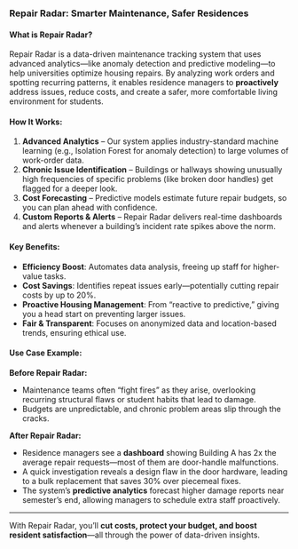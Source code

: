 ### **Repair Radar: Smarter Maintenance, Safer Residences**

#### **What is Repair Radar?**  
Repair Radar is a data-driven maintenance tracking system that uses advanced analytics—like anomaly detection and predictive modeling—to help universities optimize housing repairs. By analyzing work orders and spotting recurring patterns, it enables residence managers to **proactively** address issues, reduce costs, and create a safer, more comfortable living environment for students.

#### **How It Works:**  
1. **Advanced Analytics** – Our system applies industry-standard machine learning (e.g., Isolation Forest for anomaly detection) to large volumes of work-order data.  
2. **Chronic Issue Identification** – Buildings or hallways showing unusually high frequencies of specific problems (like broken door handles) get flagged for a deeper look.  
3. **Cost Forecasting** – Predictive models estimate future repair budgets, so you can plan ahead with confidence.  
4. **Custom Reports & Alerts** – Repair Radar delivers real-time dashboards and alerts whenever a building’s incident rate spikes above the norm.  

#### **Key Benefits:**  
- **Efficiency Boost**: Automates data analysis, freeing up staff for higher-value tasks.  
- **Cost Savings**: Identifies repeat issues early—potentially cutting repair costs by up to 20%.  
- **Proactive Housing Management**: From “reactive to predictive,” giving you a head start on preventing larger issues.  
- **Fair & Transparent**: Focuses on anonymized data and location-based trends, ensuring ethical use.  

#### **Use Case Example:**  
**Before Repair Radar:**  
- Maintenance teams often “fight fires” as they arise, overlooking recurring structural flaws or student habits that lead to damage.  
- Budgets are unpredictable, and chronic problem areas slip through the cracks.

**After Repair Radar:**  
- Residence managers see a **dashboard** showing Building A has 2x the average repair requests—most of them are door-handle malfunctions.  
- A quick investigation reveals a design flaw in the door hardware, leading to a bulk replacement that saves 30% over piecemeal fixes.  
- The system’s **predictive analytics** forecast higher damage reports near semester’s end, allowing managers to schedule extra staff proactively.

---

With Repair Radar, you’ll **cut costs, protect your budget, and boost resident satisfaction**—all through the power of data-driven insights.